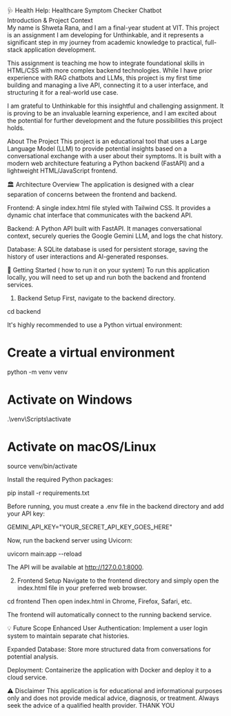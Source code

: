 🩺 Health Help: Healthcare Symptom Checker Chatbot                                                                                                                                                                  
Introduction & Project Context                                                                                                                                                                                       
My name is Shweta Rana, and I am a final-year student at VIT. This project is an assignment I am developing for Unthinkable, and it represents a significant step in my journey from academic knowledge to practical, full-stack application development.

This assignment is teaching me how to integrate foundational skills in HTML/CSS with more complex backend technologies. While I have prior experience with RAG chatbots and LLMs, this project is my first time building and managing a live API, connecting it to a user interface, and structuring it for a real-world use case.

I am grateful to Unthinkable for this insightful and challenging assignment. It is proving to be an invaluable learning experience, and I am excited about the potential for further development and the future possibilities this project holds.

About The Project
This project is an educational tool that uses a Large Language Model (LLM) to provide potential insights based on a conversational exchange with a user about their symptoms. It is built with a modern web architecture featuring a Python backend (FastAPI) and a lightweight HTML/JavaScript frontend.

🏛️ Architecture Overview
The application is designed with a clear separation of concerns between the frontend and backend.

Frontend: A single index.html file styled with Tailwind CSS. It provides a dynamic chat interface that communicates with the backend API.

Backend: A Python API built with FastAPI. It manages conversational context, securely queries the Google Gemini LLM, and logs the chat history.

Database: A SQLite database is used for persistent storage, saving the history of user interactions and AI-generated responses.

🚀 Getting Started ( how to run it on your system)
To run this application locally, you will need to set up and run both the backend and frontend services.

1. Backend Setup
First, navigate to the backend directory.

cd backend

It's highly recommended to use a Python virtual environment:

# Create a virtual environment
python -m venv venv

# Activate on Windows
.\venv\Scripts\activate

# Activate on macOS/Linux
source venv/bin/activate

Install the required Python packages:

pip install -r requirements.txt

Before running, you must create a .env file in the backend directory and add your API key:

GEMINI_API_KEY="YOUR_SECRET_API_KEY_GOES_HERE"

Now, run the backend server using Uvicorn:

uvicorn main:app --reload

The API will be available at http://127.0.0.1:8000.

2. Frontend Setup
Navigate to the frontend directory and simply open the index.html file in your preferred web browser.

cd frontend
Then open index.html in Chrome, Firefox, Safari, etc.

The frontend will automatically connect to the running backend service.

💡 Future Scope
Enhanced User Authentication: Implement a user login system to maintain separate chat histories.

Expanded Database: Store more structured data from conversations for potential analysis.

Deployment: Containerize the application with Docker and deploy it to a cloud service.

⚠️ Disclaimer
This application is for educational and informational purposes only and does not provide medical advice, diagnosis, or treatment. Always seek the advice of a qualified health provider.
THANK YOU 
